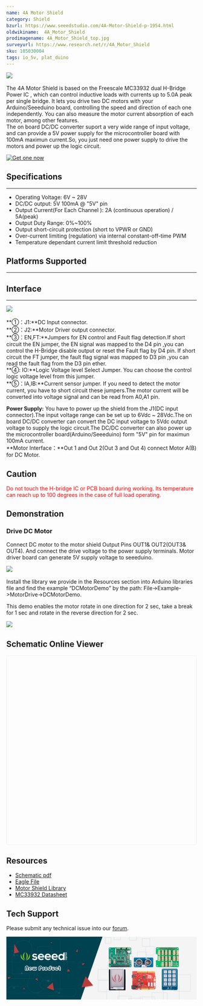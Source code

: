 ```yaml
---
name: 4A Motor Shield
category: Shield
bzurl: https://www.seeedstudio.com/4A-Motor-Shield-p-1954.html
oldwikiname:  4A_Motor_Shield
prodimagename: 4A_Motor_Shield_top.jpg
surveyurl: https://www.research.net/r/4A_Motor_Shield
sku: 105030004
tags: io_5v, plat_duino
---
```


![](https://files.seeedstudio.com/wiki/4A_Motor_Shield/img/4A_Motor_Shield_top.jpg)

The 4A Motor Shield is based on the Freescale MC33932 dual H-Bridge Power IC , which can control inductive loads with currents up to 5.0A peak per single bridge. It lets you drive two DC motors with your Arduino/Seeeduino board, controlling the speed and direction of each one independently. You can also measure the motor current absorption of each motor, among other features.  
The on board DC/DC converter suport a very wide range of input voltage, and can provide a 5V power supply for the microcontroller board with 100mA maximun current.So, you just need one power supply to drive the motors and power up the logic circuit.  

[![Get one now](https://raw.githubusercontent.com/SeeedDocument/Seeed-WiKi/master/docs/images/get_one_now.png)](https://www.seeedstudio.com/4A-Motor-Shield-p-1954.html)

## Specifications
---

- Operating Voltage: 6V ~ 28V  
- DC/DC output: 5V 100mA @ "5V" pin  
- Output Current(For Each Channel ): 2A (continuous operation) / 5A(peak)  
- Output Duty Range: 0%~100%  
- Output short-circuit protection (short to VPWR or GND)  
- Over-current limiting (regulation) via internal constant-off-time PWM  
- Temperature dependant current limit threshold reduction  

## Platforms Supported
-------------------

## Interface
---

![](https://files.seeedstudio.com/wiki/4A_Motor_Shield/img/4a_motor_shield_top_view.jpeg)

**①：J1:**DC Input connector.  
**②：J2:**Motor Driver output connector.  
**③：EN,FT:**Jumpers for EN control and Fault flag detection.If short circuit the EN jumper, the EN signal was mapped to the D4 pin ,you can control the H-Bridge disable output or reset the Fault flag by D4 pin. If short circuit the FT jumper, the fault flag signal was mapped to D3 pin ,you can read the fault flag from the D3 pin ether.  
**④: IO:**Logic Voltage level Select Jumper. You can choose the control logic voltage level from this jumper.  
**⑤：IA,IB:**Current sensor jumper. If you need to detect the motor current, you have to short circuit these jumpers.The motor current will be converted into voltage signal and can be read from A0,A1 pin.  

**Power Supply:** You have to power up the shield from the J1(DC input connector).The input voltage range can be set up to 6Vdc ~ 28Vdc.The on board DC/DC converter can convert the DC input voltage to 5Vdc output voltage to supply the logic circuit.The DC/DC converter can also power up the microcontroller board(Arduino/Seeeduino) form "5V" pin for maximun 100mA current.  
**Motor Interface：**Out 1 and Out 2(Out 3 and Out 4) connect Motor A(B) for DC Motor.  

## Caution

<span style="color: red">Do not touch the H-bridge IC or PCB board during working. Its temperature can reach up to 100 degrees in the case of full load operating.</span>

## Demonstration

### Drive DC Motor

Connect DC motor to the motor shield Output Pins OUT1& OUT2(OUT3& OUT4). And connect the drive voltage to the power supply terminals. Motor driver board can generate 5V supply voltage to seeeduino.

![](https://files.seeedstudio.com/wiki/4A_Motor_Shield/img/Drive_DC_Motor.png)  

Install the library we provide in the Resources section into Arduino libraries file and find the example “DCMotorDemo” by the path: File->Example->MotorDrive->DCMotorDemo.  

This demo enables the motor rotate in one direction for 2 sec, take a break for 1 sec and rotate in the reverse direction for 2 sec.

![](https://files.seeedstudio.com/wiki/4A_Motor_Shield/img/DC_Motor_Code.jpg)  


## Schematic Online Viewer

<div class="altium-ecad-viewer" data-project-src="https://github.com/SeeedDocument/4A_Motor_Shield/raw/master/res/4A_MOTOR_Shield_v1.0.zip" style="border-radius: 0px 0px 4px 4px; height: 500px; border-style: solid; border-width: 1px; border-color: rgb(241, 241, 241); overflow: hidden; max-width: 1280px; max-height: 700px; box-sizing: border-box;" />
</div>


## Resources

- [Schematic pdf](https://files.seeedstudio.com/wiki/4A_Motor_Shield/res/4A_MOTOR_Shield_v1.0.pdf)  
- [Eagle File](https://files.seeedstudio.com/wiki/4A_Motor_Shield/res/4A_MOTOR_Shield_v1.0.zip)  
- [Motor Shield Library](https://files.seeedstudio.com/wiki/4A_Motor_Shield/res/MotorDriver20121210.zip)
- [MC33932 Datasheet](https://files.seeedstudio.com/wiki/4A_Motor_Shield/res/MC33932.pdf)  

## Tech Support
Please submit any technical issue into our [forum](http://forum.seeedstudio.com/). <br /><p style="text-align:center"><a href="https://www.seeedstudio.com/act-4.html?utm_source=wiki&utm_medium=wikibanner&utm_campaign=newproducts" target="_blank"><img src="https://github.com/SeeedDocument/Wiki_Banner/raw/master/new_product.jpg" /></a></p>